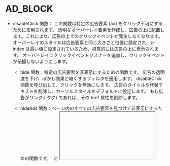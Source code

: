# AD_BLOCK

- disableClick 関数：
  この関数は特定の広告要素 (ad) をクリック不可にするために使用されます。
  透明なオーバーレイ要素を作成し、広告の上に配置します。これにより、広告の上でのクリックイベントが発生しなくなります。
  オーバーレイのスタイルは広告要素と同じ大きさと位置に設定され、z-index は高い値に設定されているため、視覚的には広告の上に表示されます。
  オーバーレイにクリックイベントリスナーを追加し、クリックイベントが伝播しないようにします。

  - hide 関数：特定の広告要素を非表示にするための関数です。
    広告の透明度を下げ、ぼかし効果と暗くするフィルタを適用します。
    disableClick 関数を呼び出して、クリックを無効にします。
    広告のタイトルや代替テキストを削除し、カーソルスタイルをデフォルトに設定します。
    もし広告がリンク (<a> タグ) であれば、その href 属性を削除します。

  - hideAds 関数：ページ内のすべての広告要素を見つけて非表示にするための関数です。
    <img> と <iframe> タグを検索し、広告としてマークされているもの（alt 属性やクラス名、タイトル、aria-label 属性などで識別）を非表示にします。

  - 最後の部分：hideAds 関数を呼び出し、ページ上のすべての広告を初期に非表示にします。
    setInterval 関数を使い、100 ミリ秒ごとに hideAds 関数を繰り返し実行します。これにより、新たに読み込まれる広告も非表示にできます。

- 参考文献 : https://qiita.com/TBjustice/items/41098eabcdf2b1caa48b
